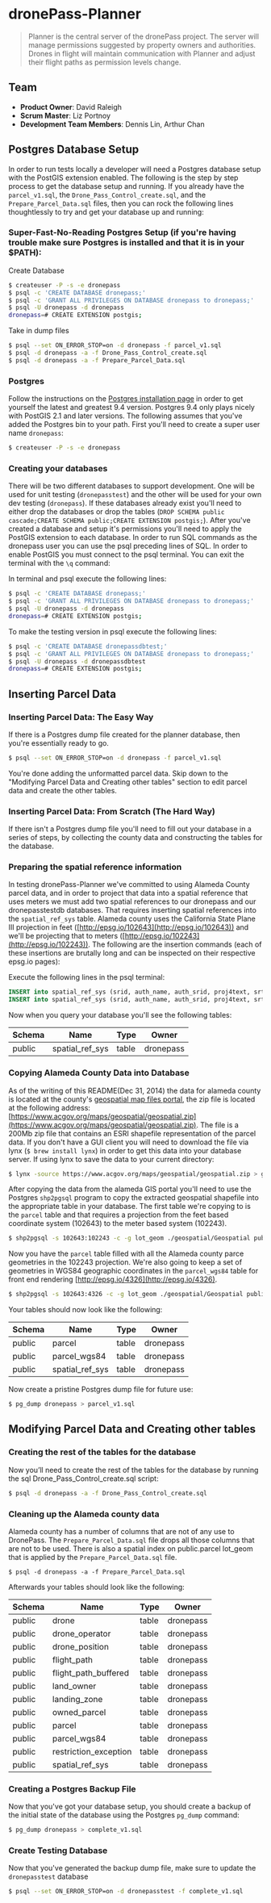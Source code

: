 dronePass-Planner
=================
> Planner is the central server of the dronePass project. The server will manage permissions suggested by property owners and authorities. Drones in flight will maintain communication with Planner and adjust their flight paths as permission levels change.

## Team

  - __Product Owner__: David Raleigh
  - __Scrum Master__: Liz Portnoy
  - __Development Team Members__: Dennis Lin, Arthur Chan

## Postgres Database Setup
In order to run tests locally a developer will need a Postgres database setup with the PostGIS extension enabled. The following is the step by step process to get the database setup and running. If you already have the `parcel_v1.sql`, the `Drone_Pass_Control_create.sql`, and the `Prepare_Parcel_Data.sql` files, then you can rock the following lines thoughtlessly to try and get your database up and running:

### Super-Fast-No-Reading Postgres Setup (if you're having trouble make sure Postgres is installed and that it is in your $PATH):

Create Database
``` bash
$ createuser -P -s -e dronepass
$ psql -c 'CREATE DATABASE dronepass;'
$ psql -c 'GRANT ALL PRIVILEGES ON DATABASE dronepass to dronepass;'
$ psql -U dronepass -d dronepass
dronepass=# CREATE EXTENSION postgis;
```
Take in dump files
``` bash
$ psql --set ON_ERROR_STOP=on -d dronepass -f parcel_v1.sql
$ psql -d dronepass -a -f Drone_Pass_Control_create.sql
$ psql -d dronepass -a -f Prepare_Parcel_Data.sql
```

### Postgres
Follow the instructions on the [Postgres installation page](http://postgis.net/install/) in order to get yourself the latest and greatest 9.4 version. Postgres 9.4 only plays nicely with PostGIS 2.1 and later versions. The following assumes that you've added the Postgres bin to your path. First you'll need to create a super user name `dronepass`:

``` bash
$ createuser -P -s -e dronepass
```

### Creating your databases
There will be two different databases to support development. One will be used for unit testing (`dronepasstest`) and the other will be used for your own dev testing (`dronepass`). If these databases already exist you'll need to either drop the databases or drop the tables (`DROP SCHEMA public cascade;CREATE SCHEMA public;CREATE EXTENSION postgis;`). After you've created a database and setup it's permissions you'll need to apply the PostGIS extension to each database. In order to run SQL commands as the dronepass user you can use the psql preceding lines of SQL. In order to enable PostGIS you must connect to the psql terminal. You can exit the terminal with the `\q` command:

In terminal and psql execute the following lines:
``` bash
$ psql -c 'CREATE DATABASE dronepass;'
$ psql -c 'GRANT ALL PRIVILEGES ON DATABASE dronepass to dronepass;'
$ psql -U dronepass -d dronepass
dronepass=# CREATE EXTENSION postgis;
```

To make the testing version in psql execute the following lines:
``` bash
$ psql -c 'CREATE DATABASE dronepassdbtest;'
$ psql -c 'GRANT ALL PRIVILEGES ON DATABASE dronepass to dronepass;'
$ psql -U dronepass -d dronepassdbtest
dronepass=# CREATE EXTENSION postgis;
```

## Inserting Parcel Data

### Inserting Parcel Data: The Easy Way
If there is a Postgres dump file created for the planner database, then you're essentially ready to go. 

```bash
$ psql --set ON_ERROR_STOP=on -d dronepass -f parcel_v1.sql
```

You're done adding the unformatted parcel data. Skip down to the "Modifying Parcel Data and Creating other tables" section to edit parcel data and create the other tables.

### Inserting Parcel Data: From Scratch (The Hard Way)
If there isn't a Postgres dump file you'll need to fill out your database in a series of steps, by collecting the county data and constructing the tables for the database. 

### Preparing the spatial reference information
In testing dronePass-Planner we've committed to using Alameda County parcel data, and in order to project that data into a spatial reference that uses meters we must add two spatial references to our dronepass and our dronepasstestdb databases. That requires inserting spatial references into the `spatial_ref_sys` table. Alameda county uses the California State Plane III projection in feet ([http://epsg.io/102643](http://epsg.io/102643)) and we'll be projecting that to meters ([http://epsg.io/102243](http://epsg.io/102243)). The following are the insertion commands (each of these insertions are brutally long and can be inspected on their respective epsg.io pages):

Execute the following lines in the psql terminal:
``` SQL
INSERT into spatial_ref_sys (srid, auth_name, auth_srid, proj4text, srtext) values ( 102643, 'ESRI', 102643, '+proj=lcc +lat_1=37.06666666666667 +lat_2=38.43333333333333 +lat_0=36.5 +lon_0=-120.5 +x_0=2000000 +y_0=500000.0000000002 +datum=NAD83 +units=us-ft +no_defs ', 'PROJCS["NAD_1983_StatePlane_California_III_FIPS_0403_Feet",GEOGCS["GCS_North_American_1983",DATUM["North_American_Datum_1983",SPHEROID["GRS_1980",6378137,298.257222101]],PRIMEM["Greenwich",0],UNIT["Degree",0.017453292519943295]],PROJECTION["Lambert_Conformal_Conic_2SP"],PARAMETER["False_Easting",6561666.666666666],PARAMETER["False_Northing",1640416.666666667],PARAMETER["Central_Meridian",-120.5],PARAMETER["Standard_Parallel_1",37.06666666666667],PARAMETER["Standard_Parallel_2",38.43333333333333],PARAMETER["Latitude_Of_Origin",36.5],UNIT["Foot_US",0.30480060960121924],AUTHORITY["EPSG","102643"]]');
INSERT into spatial_ref_sys (srid, auth_name, auth_srid, proj4text, srtext) values ( 102243, 'ESRI', 102243, '+proj=lcc +lat_1=37.06666666666667 +lat_2=38.43333333333333 +lat_0=36.5 +lon_0=-120.5 +x_0=2000000 +y_0=500000 +ellps=GRS80 +units=m +no_defs ', 'PROJCS["NAD_1983_HARN_StatePlane_California_III_FIPS_0403",GEOGCS["GCS_North_American_1983_HARN",DATUM["NAD83_High_Accuracy_Regional_Network",SPHEROID["GRS_1980",6378137,298.257222101]],PRIMEM["Greenwich",0],UNIT["Degree",0.017453292519943295]],PROJECTION["Lambert_Conformal_Conic_2SP"],PARAMETER["False_Easting",2000000],PARAMETER["False_Northing",500000],PARAMETER["Central_Meridian",-120.5],PARAMETER["Standard_Parallel_1",37.06666666666667],PARAMETER["Standard_Parallel_2",38.43333333333333],PARAMETER["Latitude_Of_Origin",36.5],UNIT["Meter",1],AUTHORITY["EPSG","102243"]]');
```

Now when you query your database you'll see the following tables:

Schema  | Name | Type  |    Owner     
------------- | ------------- | ------------- | ------------- 
public    | spatial_ref_sys | table  | dronepass

### Copying Alameda County Data into Database
As of the writing of this README(Dec 31, 2014) the data for alameda county is located at the county's [geospatial map files portal](https://www.acgov.org/government/geospatial.htm), the zip file is located at the following address: [https://www.acgov.org/maps/geospatial/geospatial.zip](https://www.acgov.org/maps/geospatial/geospatial.zip). The file is a 200Mb zip file that contains an ESRI shapefile representation of the parcel data. If you don't have a GUI client you will need to download the file via lynx (`$ brew install lynx`) in order to get this data into your database server. If using lynx to save the data to your current directory: 

```bash
$ lynx -source https://www.acgov.org/maps/geospatial/geospatial.zip > geospatial.zip
```

After copying the data from the alameda GIS portal you'll need to use the Postgres `shp2pgsql` program to copy the extracted geospatial shapefile into the appropriate table in your database. The first table we're copying to is the `parcel` table and that requires a projection from the feet based coordinate system (102643) to the meter based system (102243).

```bash
$ shp2pgsql -s 102643:102243 -c -g lot_geom ./geospatial/Geospatial public.parcel | psql -U dronepass -d dronepass -h <host>
```

Now you have the `parcel` table filled with all the Alameda county parce geometries in the 102243 projection. We're also going to keep a set of geometries in WGS84 geographic coordinates in the `parcel_wgs84` table for front end rendering [http://epsg.io/4326](http://epsg.io/4326).

```bash
$ shp2pgsql -s 102643:4326 -c -g lot_geom ./geospatial/Geospatial public.parcel_wgs84 | psql -U dronepass -d dronepass -h <host>
```

Your tables should now look like the following:

Schema  | Name | Type  |    Owner     
------------- | ------------- | ------------- | ------------- 
public    | parcel              | table  | dronepass
public    | parcel_wgs84        | table  | dronepass
public    | spatial_ref_sys     | table  | dronepass

Now create a pristine Postgres dump file for future use:
```bash
$ pg_dump dronepass > parcel_v1.sql
```

## Modifying Parcel Data and Creating other tables

### Creating the rest of the tables for the database
Now you’ll need to create the rest of the tables for the database by running the sql Drone_Pass_Control_create.sql script:

```bash
$ psql -d dronepass -a -f Drone_Pass_Control_create.sql
```

### Cleaning up the Alameda county data
Alameda county has a number of columns that are not of any use to DronePass. The `Prepare_Parcel_Data.sql` file drops all those columns that are not to be used. There is also a spatial index on public.parcel lot_geom that is applied by the `Prepare_Parcel_Data.sql` file.

```base
$ psql -d dronepass -a -f Prepare_Parcel_Data.sql
```

Afterwards your tables should look like the following:

 Schema  | Name | Type  |    Owner       
------------- | ------------- | ------------- | ------------- 
 public | drone                         | table | dronepass
 public | drone_operator         | table | dronepass
 public | drone_position          | table | dronepass
 public | flight_path                 | table | dronepass
 public | flight_path_buffered  | table | dronepass
 public | land_owner               | table | dronepass
 public | landing_zone            | table | dronepass
 public | owned_parcel           | table | dronepass
 public | parcel                        | table | dronepass
 public | parcel_wgs84                        | table | dronepass
 public | restriction_exception | table | dronepass
 public | spatial_ref_sys          | table | dronepass

### Creating a Postgres Backup File
Now that you've got your database setup, you should create a backup of the initial state of the database using the Postgres `pg_dump` command:

```bash
$ pg_dump dronepass > complete_v1.sql
```

### Create Testing Database
Now that you've generated the backup dump file, make sure to update the `dronepasstest` database
```bash
$ psql --set ON_ERROR_STOP=on -d dronepasstest -f complete_v1.sql
```
